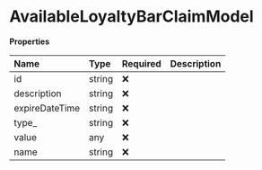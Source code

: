 # AvailableLoyaltyBarClaimModel

**Properties**

| Name           | Type   | Required | Description |
| :------------- | :----- | :------- | :---------- |
| id             | string | ❌       |             |
| description    | string | ❌       |             |
| expireDateTime | string | ❌       |             |
| type\_         | string | ❌       |             |
| value          | any    | ❌       |             |
| name           | string | ❌       |             |

<!-- This file was generated by liblab | https://liblab.com/ -->

